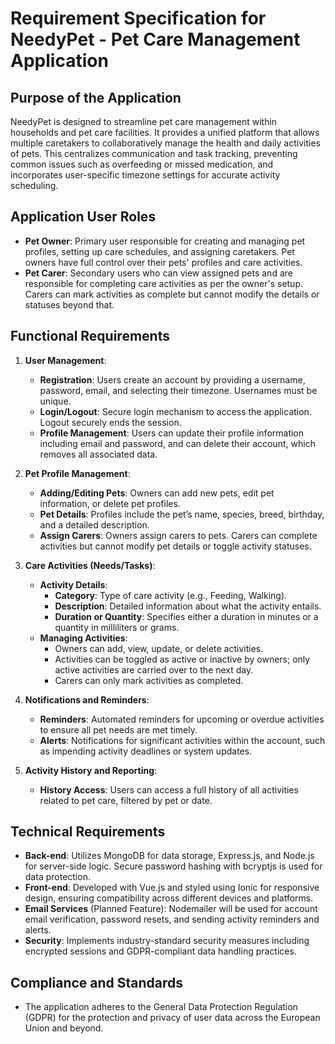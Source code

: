 # Requirement Specification for NeedyPet - Pet Care Management Application

## Purpose of the Application

NeedyPet is designed to streamline pet care management within households and pet care facilities. It provides a unified platform that allows multiple caretakers to collaboratively manage the health and daily activities of pets. This centralizes communication and task tracking, preventing common issues such as overfeeding or missed medication, and incorporates user-specific timezone settings for accurate activity scheduling.

## Application User Roles

- **Pet Owner**: Primary user responsible for creating and managing pet profiles, setting up care schedules, and assigning caretakers. Pet owners have full control over their pets' profiles and care activities.
- **Pet Carer**: Secondary users who can view assigned pets and are responsible for completing care activities as per the owner's setup. Carers can mark activities as complete but cannot modify the details or statuses beyond that.

## Functional Requirements

1. **User Management**:
   - **Registration**: Users create an account by providing a username, password, email, and selecting their timezone. Usernames must be unique.
   - **Login/Logout**: Secure login mechanism to access the application. Logout securely ends the session.
   - **Profile Management**: Users can update their profile information including email and password, and can delete their account, which removes all associated data.

2. **Pet Profile Management**:
   - **Adding/Editing Pets**: Owners can add new pets, edit pet information, or delete pet profiles.
   - **Pet Details**: Profiles include the pet’s name, species, breed, birthday, and a detailed description.
   - **Assign Carers**: Owners assign carers to pets. Carers can complete activities but cannot modify pet details or toggle activity statuses.

3. **Care Activities (Needs/Tasks)**:
   - **Activity Details**:
     - **Category**: Type of care activity (e.g., Feeding, Walking).
     - **Description**: Detailed information about what the activity entails.
     - **Duration or Quantity**: Specifies either a duration in minutes or a quantity in milliliters or grams.
   - **Managing Activities**:
     - Owners can add, view, update, or delete activities.
     - Activities can be toggled as active or inactive by owners; only active activities are carried over to the next day.
     - Carers can only mark activities as completed.

4. **Notifications and Reminders**:
   - **Reminders**: Automated reminders for upcoming or overdue activities to ensure all pet needs are met timely.
   - **Alerts**: Notifications for significant activities within the account, such as impending activity deadlines or system updates.

5. **Activity History and Reporting**:
   - **History Access**: Users can access a full history of all activities related to pet care, filtered by pet or date.

## Technical Requirements

- **Back-end**: Utilizes MongoDB for data storage, Express.js, and Node.js for server-side logic. Secure password hashing with bcryptjs is used for data protection.
- **Front-end**: Developed with Vue.js and styled using Ionic for responsive design, ensuring compatibility across different devices and platforms.
- **Email Services** (Planned Feature): Nodemailer will be used for account email verification, password resets, and sending activity reminders and alerts.
- **Security**: Implements industry-standard security measures including encrypted sessions and GDPR-compliant data handling practices.

## Compliance and Standards

- The application adheres to the General Data Protection Regulation (GDPR) for the protection and privacy of user data across the European Union and beyond.
